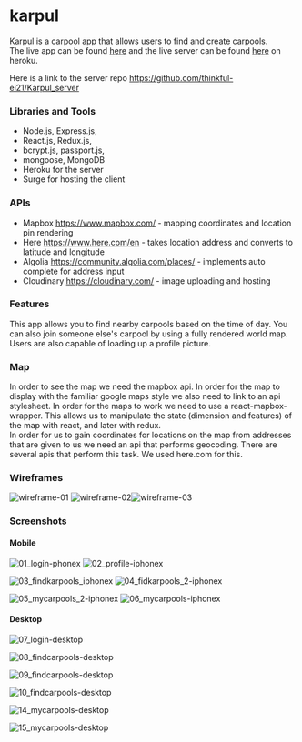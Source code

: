 # karpul

Karpul is a carpool app that allows users to find and create carpools.   
The live app can be found [here](http://karpul-client.surge.sh/) and the live server can be found [here](https://karpul-server.herokuapp.com/) on heroku.

Here is a link to the server repo https://github.com/thinkful-ei21/Karpul_server

### Libraries and Tools

- Node.js, Express.js,
- React.js, Redux.js,
- bcrypt.js, passport.js,
- mongoose, MongoDB
- Heroku for the server
- Surge for hosting the client

### APIs
- Mapbox https://www.mapbox.com/ - mapping coordinates and location pin rendering
- Here https://www.here.com/en - takes location address and converts to latitude and longitude
- Algolia https://community.algolia.com/places/ - implements auto complete for address input
- Cloudinary https://cloudinary.com/ - image uploading and hosting

### Features

This app allows you to find nearby carpools based on the time of day.
You can also join someone else's carpool by using a fully rendered world map.
Users are also capable of loading up a profile picture.

### Map

In order to see the map we need the mapbox api. In order for the map to display with the familiar google maps style we also need to link to an api stylesheet.
In order for the maps to work we need to use a react-mapbox-wrapper.
This allows us to manipulate the state (dimension and features) of the map with react, and later with redux.  
In order for us to gain coordinates for locations on the map from addresses that are given to us we need an api that performs geocoding. There are several apis that perform this task. We used here.com for this.

### Wireframes
![wireframe-01](https://user-images.githubusercontent.com/8137381/45229734-8eb8d700-b27b-11e8-9178-dce6bce10598.png)
![wireframe-02](https://user-images.githubusercontent.com/8137381/45229747-94aeb800-b27b-11e8-8d0b-116cb2cdaee1.png)![wireframe-03](https://user-images.githubusercontent.com/8137381/45229874-fe2ec680-b27b-11e8-818e-fd8575cc1334.png)

### Screenshots

#### Mobile
![01_login-phonex](https://user-images.githubusercontent.com/8137381/45250264-3f5ac100-b2e4-11e8-8305-d54ae285e792.png)   ![02_profile-iphonex](https://user-images.githubusercontent.com/8137381/45250265-3f5ac100-b2e4-11e8-8382-63919cc0a757.png)


![03_findkarpools_iphonex](https://user-images.githubusercontent.com/8137381/45250266-3f5ac100-b2e4-11e8-873f-e1964af725d7.png)   ![04_fidkarpools_2-iphonex](https://user-images.githubusercontent.com/8137381/45250267-3f5ac100-b2e4-11e8-8c4e-778323e0c243.png)


![05_mycarpools_2-iphonex](https://user-images.githubusercontent.com/8137381/45250268-3f5ac100-b2e4-11e8-9ca6-ccbb79a95d5d.png)   ![06_mycarpools-iphonex](https://user-images.githubusercontent.com/8137381/45250269-3f5ac100-b2e4-11e8-84b5-ff1bb4016dbb.png)

#### Desktop
![07_login-desktop](https://user-images.githubusercontent.com/8137381/45250270-3ff35780-b2e4-11e8-818b-cde5d79a7cd5.png)

![08_findcarpools-desktop](https://user-images.githubusercontent.com/8137381/45250271-3ff35780-b2e4-11e8-97ef-cc20c5dbe771.png)

![09_findcarpools-desktop](https://user-images.githubusercontent.com/8137381/45250272-3ff35780-b2e4-11e8-8aac-5bb30460b1d1.png)

![10_findcarpools-desktop](https://user-images.githubusercontent.com/8137381/45250274-3ff35780-b2e4-11e8-9f55-3da8eeebd120.png)

![14_mycarpools-desktop](https://user-images.githubusercontent.com/8137381/45250275-3ff35780-b2e4-11e8-80ac-f0a42f322a6c.png)

![15_mycarpools-desktop](https://user-images.githubusercontent.com/8137381/45250276-3ff35780-b2e4-11e8-85b8-bc22b47ef318.png)

